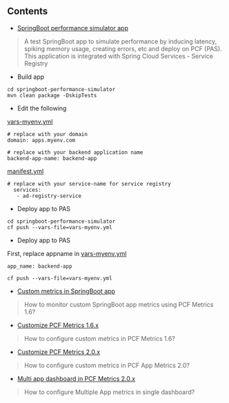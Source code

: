 ## Contents

* [SpringBoot performance simulator app](/springboot-app-simulator-doc.md)
> A test SpringBoot app to simulate performance by inducing latency, spiking memory usage, creating errors, etc and deploy on PCF (PAS).
This application is integrated with Spring Cloud Services - Service Registry

* Build app

```
cd springboot-performance-simulator
mvn clean package -DskipTests
```

* Edit the following

[vars-myenv.yml](vars-myenv.yml)

```
# replace with your domain
domain: apps.myenv.com

# replace with your backend application name
backend-app-name: backend-app
```


[manifest.yml](manifest.yml)

```
# replace with your service-name for service registry
  services:
   - ad-registry-service
```


* Deploy app to PAS

```
cd springboot-performance-simulator
cf push --vars-file=vars-myenv.yml
```


* Deploy app to PAS

First, replace appname in [vars-myenv.yml](vars-myenv.yml)

```
app_name: backend-app
```

```
cf push --vars-file=vars-myenv.yml
```


* [Custom metrics in SpringBoot app](pas-metrics/README.md)
> How to monitor custom SpringBoot app metrics using PCF Metrics 1.6?

* [Customize PCF Metrics 1.6.x](pas-metrics/customize-pcf-metrics-1-6.md)
> How to configure custom metrics in PCF Metrics 1.6?

* [Customize PCF Metrics 2.0.x](pas-metrics/customize-pcf-metrics-2-0.md)
> How to configure custom metrics in PCF App Metrics 2.0?

* [Multi app dashboard in PCF Metrics 2.0.x](pas-metrics/customize-pcf-metrics-2-0.md#how-to-configure-multiple-app-metrics-in-single-dashboard)
> How to configure Multiple App metrics in single dashboard?
